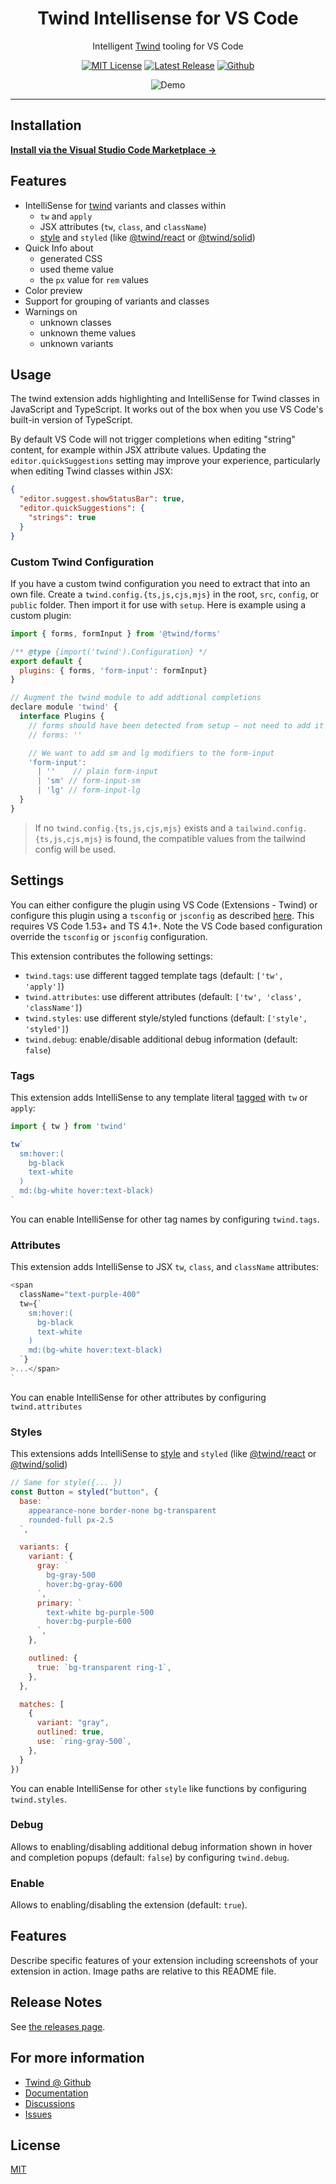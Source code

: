 <div align="center">

# Twind Intellisense for VS Code

Intelligent [Twind](https://twind.dev) tooling for VS Code

[![MIT License](https://flat.badgen.net/github/license/tw-in-js/vscode-twind-intellisense)](https://github.com/tw-in-js/vscode-twind-intellisense/blob/main/LICENSE)
[![Latest Release](https://vsmarketplacebadge.apphb.com/version/sastan.twind-intellisense.svg)](https://marketplace.visualstudio.com/items?itemName=sastan.twind-intellisense)
[![Github](https://flat.badgen.net/badge/icon/tw-in-js%2Fvscode-twind-intellisense?icon=github&label)](https://github.com/tw-in-js/vscode-twind-intellisense)

![Demo](https://raw.githubusercontent.com/tw-in-js/vscode-twind-intellisense/main/assets/demo.gif)

</div>

---

## Installation

**[Install via the Visual Studio Code Marketplace →](https://marketplace.visualstudio.com/items?itemName=sastan.twind-intellisense)**

## Features

- IntelliSense for [twind](https://github.com/tw-in-js/twind) variants and classes within
  - `tw` and `apply`
  - JSX attributes (`tw`, `class`, and `className`)
  - [style](https://twind.dev/docs/modules/twind_style.html) and `styled` (like [@twind/react](https://github.com/tw-in-js/twind-react/#readme) or [@twind/solid](https://github.com/tw-in-js/use-twind-with/tree/main/packages/solid#readme))
- Quick Info about
  - generated CSS
  - used theme value
  - the `px` value for `rem` values
- Color preview
- Support for grouping of variants and classes
- Warnings on
  - unknown classes
  - unknown theme values
  - unknown variants

## Usage

The twind extension adds highlighting and IntelliSense for Twind classes in JavaScript and TypeScript. It works out of the box when you use VS Code's built-in version of TypeScript.

By default VS Code will not trigger completions when editing "string" content, for example within JSX attribute values. Updating the `editor.quickSuggestions` setting may improve your experience, particularly when editing Twind classes within JSX:

```json
{
  "editor.suggest.showStatusBar": true,
  "editor.quickSuggestions": {
    "strings": true
  }
}
```

### Custom Twind Configuration

If you have a custom twind configuration you need to extract that into an own file. Create a `twind.config.{ts,js,cjs,mjs}` in the root, `src`, `config`, or `public` folder. Then import it for use with `setup`. Here is example using a custom plugin:

```js
import { forms, formInput } from '@twind/forms'

/** @type {import('twind').Configuration} */
export default {
  plugins: { forms, 'form-input': formInput}
}

// Augment the twind module to add addtional completions
declare module 'twind' {
  interface Plugins {
    // forms should have been detected from setup – not need to add it
    // forms: ''

    // We want to add sm and lg modifiers to the form-input
    'form-input':
      | ''    // plain form-input
      | 'sm' // form-input-sm
      | 'lg' // form-input-lg
  }
}
```

> If no `twind.config.{ts,js,cjs,mjs}` exists and a `tailwind.config.{ts,js,cjs,mjs}` is found, the compatible values from the tailwind config will be used.

## Settings

You can either configure the plugin using VS Code (Extensions - Twind) or configure this plugin using a `tsconfig` or `jsconfig` as described [here](https://github.com/tw-in-js/typescript-plugin/#configuration). This requires VS Code 1.53+ and TS 4.1+. Note the VS Code based configuration override the `tsconfig` or `jsconfig` configuration.

This extension contributes the following settings:

- `twind.tags`: use different tagged template tags (default: `['tw', 'apply']`)
- `twind.attributes`: use different attributes (default: `['tw', 'class', 'className']`)
- `twind.styles`: use different style/styled functions (default: `['style', 'styled']`)
- `twind.debug`: enable/disable additional debug information (default: `false`)

### Tags

This extension adds IntelliSense to any template literal [tagged](https://developer.mozilla.org/en-US/docs/Web/JavaScript/Reference/Template_literals) with `tw` or `apply`:

```js
import { tw } from 'twind'

tw`
  sm:hover:(
    bg-black
    text-white
  )
  md:(bg-white hover:text-black)
`
```

You can enable IntelliSense for other tag names by configuring `twind.tags`.

### Attributes

This extension adds IntelliSense to JSX `tw`, `class`, and `className` attributes:

```js
<span
  className="text-purple-400"
  tw={`
    sm:hover:(
      bg-black
      text-white
    )
    md:(bg-white hover:text-black)
  `}
>...</span>
`
```

You can enable IntelliSense for other attributes by configuring `twind.attributes`

### Styles

This extensions adds IntelliSense to [style](https://twind.dev/docs/modules/twind_style.html) and `styled` (like [@twind/react](https://github.com/tw-in-js/twind-react/#readme) or [@twind/solid](https://github.com/tw-in-js/use-twind-with/tree/main/packages/solid#readme))

```js
// Same for style({... })
const Button = styled("button", {
  base: `
    appearance-none border-none bg-transparent
    rounded-full px-2.5
  `,

  variants: {
    variant: {
      gray: `
        bg-gray-500
        hover:bg-gray-600
      `,
      primary: `
        text-white bg-purple-500
        hover:bg-purple-600
      `,
    },

    outlined: {
      true: `bg-transparent ring-1`,
    },
  },

  matches: [
    {
      variant: "gray",
      outlined: true,
      use: `ring-gray-500`,
    },
  }
})
```

You can enable IntelliSense for other `style` like functions by configuring `twind.styles`.

### Debug

Allows to enabling/disabling additional debug information shown in hover and completion popups (default: `false`) by configuring `twind.debug`.

### Enable

Allows to enabling/disabling the extension (default: `true`).

## Features

Describe specific features of your extension including screenshots of your extension in action. Image paths are relative to this README file.

## Release Notes

See [the releases page](https://github.com/tw-in-js/vscode-twind-intellisense/releases).

## For more information

- [Twind @ Github](https://github.com/tw-in-js/twind)
- [Documentation](https://twind.dev)
- [Discussions](https://github.com/tw-in-js/twind/discussions)
- [Issues](https://github.com/tw-in-js/vscode-twind-intellisense/issues)

## License

[MIT](https://github.com/tw-in-js/vscode-twind-intellisense/blob/main/LICENSE)
